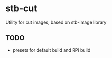 # stb-cut
Utility for cut images, based on stb-image library

## TODO
- presets for default build and RPi build
